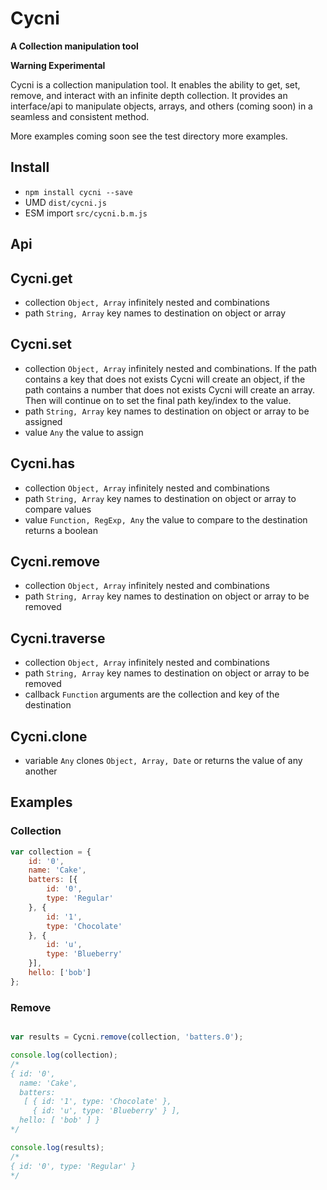 # Cycni
**A Collection manipulation tool**

**Warning Experimental**

Cycni is a collection manipulation tool. It enables the ability to get, set, remove, and interact with an infinite depth collection. It provides an interface/api to manipulate objects, arrays, and others (coming soon) in a seamless and consistent method.

More examples coming soon see the test directory more examples.

## Install
- `npm install cycni --save`
- UMD `dist/cycni.js`
- ESM import `src/cycni.b.m.js`


## Api

## Cycni.get
- collection `Object, Array` infinitely nested and combinations
- path `String, Array` key names to destination on object or array


## Cycni.set
- collection `Object, Array` infinitely nested and combinations. If the path contains a key that does not exists Cycni will create an object, if the path contains a number that does not exists Cycni will create an array. Then will continue on to set the final path key/index to the value.
- path `String, Array` key names to destination on object or array to be assigned
- value `Any` the value to assign

## Cycni.has
- collection `Object, Array` infinitely nested and combinations
- path `String, Array` key names to destination on object or array to compare values
- value `Function, RegExp, Any` the value to compare to the destination returns a boolean

## Cycni.remove
- collection `Object, Array` infinitely nested and combinations
- path `String, Array` key names to destination on object or array to be removed

## Cycni.traverse
- collection `Object, Array` infinitely nested and combinations
- path `String, Array` key names to destination on object or array to be removed
- callback `Function` arguments are the collection and key of the destination

## Cycni.clone
- variable `Any` clones `Object, Array, Date` or returns the value of any another


## Examples

### Collection
```JavaScript
var collection = {
	id: '0',
	name: 'Cake',
	batters: [{
		id: '0',
		type: 'Regular'
	}, {
		id: '1',
		type: 'Chocolate'
	}, {
		id: 'u',
		type: 'Blueberry'
	}],
	hello: ['bob']
};
```

### Remove
```JavaScript

var results = Cycni.remove(collection, 'batters.0');

console.log(collection);
/*
{ id: '0',
  name: 'Cake',
  batters:
   [ { id: '1', type: 'Chocolate' },
     { id: 'u', type: 'Blueberry' } ],
  hello: [ 'bob' ] }
*/

console.log(results);
/*
{ id: '0', type: 'Regular' }
*/

```
